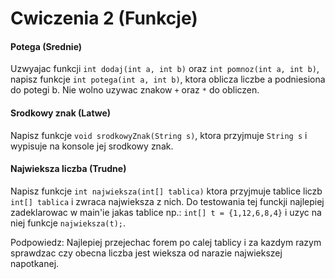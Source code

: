 # Cwiczenia 2 (Funkcje)

#### Potega (Srednie)

Uzwyajac funkcji `int dodaj(int a, int b)` oraz `int pomnoz(int a, int b)`, napisz funkcje `int potega(int a, int b)`, ktora oblicza liczbe a podniesiona do potegi b. Nie wolno uzywac znakow `+` oraz `*` do obliczen.


#### Srodkowy znak (Latwe)

Napisz funkcje `void srodkowyZnak(String s)`, ktora przyjmuje `String s` i wypisuje na konsole jej srodkowy znak.


#### Najwieksza liczba (Trudne)

Napisz funkcje `int najwieksza(int[] tablica)` ktora przyjmuje tablice liczb `int[] tablica` i zwraca najwieksza z nich. Do testowania tej funckji najlepiej zadeklarowac w main'ie jakas tablice np.: `int[] t = {1,12,6,8,4}` i uzyc na niej funkcje `najwieksza(t);`.

Podpowiedz: Najlepiej przejechac forem po calej tablicy i za kazdym razym sprawdzac czy obecna liczba jest wieksza od narazie najwiekszej napotkanej.
